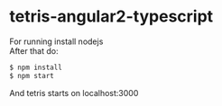 # tetris-angular2-typescript    
  
For running install nodejs    
After that do:    
```sh
$ npm install
$ npm start
```

And tetris starts on localhost:3000  

